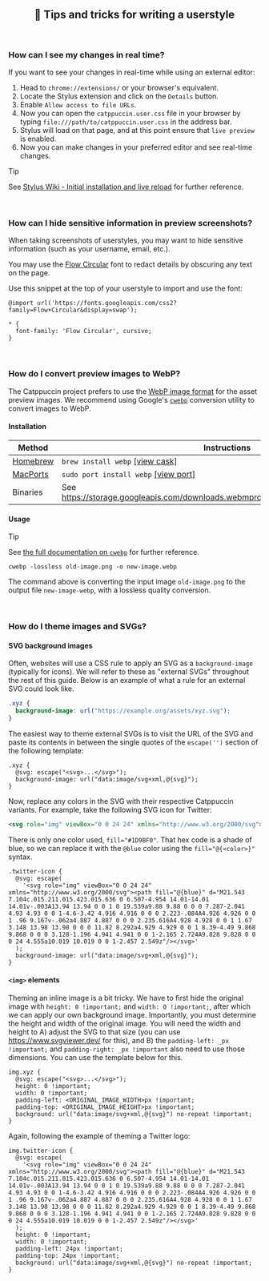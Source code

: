 <p align="center">
  <h2 align="center">📖 Tips and tricks for writing a userstyle</h2>
</p>

&nbsp;

### How can I see my changes in real time?

If you want to see your changes in real-time while using an external editor:

1. Head to `chrome://extensions/` or your browser's equivalent.
2. Locate the Stylus extension and click on the `Details` button.
3. Enable `Allow access to file URLs`.
4. Now you can open the `catppuccin.user.css` file in your browser by typing `file:///path/to/catppuccin.user.css` in the address bar.
5. Stylus will load on that page, and at this point ensure that `live preview` is enabled.
6. Now you can make changes in your preferred editor and see real-time changes.

> [!TIP]
> See [Stylus Wiki - Initial installation and live reload](https://github.com/openstyles/stylus/wiki/Writing-UserCSS#initial-installation-and-live-reload) for further reference.

&nbsp;

### How can I hide sensitive information in preview screenshots?

When taking screenshots of userstyles, you may want to hide sensitive information (such as your username, email, etc.).

You may use the [Flow Circular](https://fonts.google.com/specimen/Flow+Circular) font to redact details by obscuring any text on the page.

Use this snippet at the top of your userstyle to import and use the font:

```less
@import url('https://fonts.googleapis.com/css2?family=Flow+Circular&display=swap');

* {
  font-family: 'Flow Circular', cursive;
}
```

&nbsp;

### How do I convert preview images to WebP?

The Catppuccin project prefers to use the [WebP image format](https://en.wikipedia.org/wiki/WebP) for the asset preview images. We recommend using Google's [`cwebp`](https://developers.google.com/speed/webp/docs/cwebp) conversion utility to convert images to WebP.

#### Installation

| Method                                | Instructions                                                                           |
| ------------------------------------- | -------------------------------------------------------------------------------------- |
| [Homebrew](https://brew.sh/)          | `brew install webp` [[view cask]](https://formulae.brew.sh/formula/webp)               |
| [MacPorts](https://www.macports.org/) | `sudo port install webp` [[view port]](https://ports.macports.org/port/webp/)          |
| Binaries                              | See https://storage.googleapis.com/downloads.webmproject.org/releases/webp/index.html. |

#### Usage

> [!TIP]
> See [the full documentation on `cwebp`](https://developers.google.com/speed/webp/docs/cwebp) for further reference.

```
cwebp -lossless old-image.png -o new-image.webp
```

The command above is converting the input image `old-image.png` to the output file `new-image-webp`, with a lossless quality conversion.

&nbsp;

### How do I theme images and SVGs?

#### SVG background images

Often, websites will use a CSS rule to apply an SVG as a `background-image` (typically for icons). We will refer to these as "external SVGs" throughout the rest of this guide. Below is an example of what a rule for an external SVG could look like.

```css
.xyz {
  background-image: url("https://example.org/assets/xyz.svg");
}
```

The easiest way to theme external SVGs is to visit the URL of the SVG and paste its contents in between the single quotes of the `escape('')` section of the following template:

```less
.xyz {
  @svg: escape("<svg>...</svg>");
  background-image: url("data:image/svg+xml,@{svg}");
}
```

Now, replace any colors in the SVG with their respective Catppuccin variants. For example, take the following SVG icon for Twitter:

```xml
<svg role="img" viewBox="0 0 24 24" xmlns="http://www.w3.org/2000/svg"><path fill="#1D9BF0" d="M21.543 7.104c.015.211.015.423.015.636 0 6.507-4.954 14.01-14.01 14.01v-.003A13.94 13.94 0 0 1 0 19.539a9.88 9.88 0 0 0 7.287-2.041 4.93 4.93 0 0 1-4.6-3.42 4.916 4.916 0 0 0 2.223-.084A4.926 4.926 0 0 1 .96 9.167v-.062a4.887 4.887 0 0 0 2.235.616A4.928 4.928 0 0 1 1.67 3.148 13.98 13.98 0 0 0 11.82 8.292a4.929 4.929 0 0 1 8.39-4.49 9.868 9.868 0 0 0 3.128-1.196 4.941 4.941 0 0 1-2.165 2.724A9.828 9.828 0 0 0 24 4.555a10.019 10.019 0 0 1-2.457 2.549z"/></svg>
```

There is only one color used, `fill="#1D9BF0"`. That hex code is a shade of blue, so we can replace it with the `@blue` color using the `fill="@{<color>}"` syntax.

```less
.twitter-icon {
  @svg: escape(
    '<svg role="img" viewBox="0 0 24 24" xmlns="http://www.w3.org/2000/svg"><path fill="@{blue}" d="M21.543 7.104c.015.211.015.423.015.636 0 6.507-4.954 14.01-14.01 14.01v-.003A13.94 13.94 0 0 1 0 19.539a9.88 9.88 0 0 0 7.287-2.041 4.93 4.93 0 0 1-4.6-3.42 4.916 4.916 0 0 0 2.223-.084A4.926 4.926 0 0 1 .96 9.167v-.062a4.887 4.887 0 0 0 2.235.616A4.928 4.928 0 0 1 1.67 3.148 13.98 13.98 0 0 0 11.82 8.292a4.929 4.929 0 0 1 8.39-4.49 9.868 9.868 0 0 0 3.128-1.196 4.941 4.941 0 0 1-2.165 2.724A9.828 9.828 0 0 0 24 4.555a10.019 10.019 0 0 1-2.457 2.549z"/></svg>'
  );
  background-image: url("data:image/svg+xml,@{svg}");
}
```

#### `<img>` elements

Theming an inline image is a bit tricky. We have to first hide the original image with `height: 0 !important;` and `width: 0 !important;`, after which we can apply our own background image. Importantly, you must determine the height and width of the original image. You will need the width and height to A) adjust the SVG to that size (you can use https://www.svgviewer.dev/ for this), and B) the `padding-left: _px !important;` and `padding-right: _px !important` also need to use those dimensions. You can use the template below for this.

```less
img.xyz {
  @svg: escape("<svg>...</svg>");
  height: 0 !important;
  width: 0 !important;
  padding-left: <ORIGINAL_IMAGE_WIDTH>px !important;
  padding-top: <ORIGINAL_IMAGE_HEIGHT>px !important;
  background: url("data:image/svg+xml,@{svg}") no-repeat !important;
}
```

Again, following the example of theming a Twitter logo:

```less
img.twitter-icon {
  @svg: escape(
    '<svg role="img" viewBox="0 0 24 24" xmlns="http://www.w3.org/2000/svg"><path fill="@{blue}" d="M21.543 7.104c.015.211.015.423.015.636 0 6.507-4.954 14.01-14.01 14.01v-.003A13.94 13.94 0 0 1 0 19.539a9.88 9.88 0 0 0 7.287-2.041 4.93 4.93 0 0 1-4.6-3.42 4.916 4.916 0 0 0 2.223-.084A4.926 4.926 0 0 1 .96 9.167v-.062a4.887 4.887 0 0 0 2.235.616A4.928 4.928 0 0 1 1.67 3.148 13.98 13.98 0 0 0 11.82 8.292a4.929 4.929 0 0 1 8.39-4.49 9.868 9.868 0 0 0 3.128-1.196 4.941 4.941 0 0 1-2.165 2.724A9.828 9.828 0 0 0 24 4.555a10.019 10.019 0 0 1-2.457 2.549z"/></svg>'
  );
  height: 0 !important;
  width: 0 !important;
  padding-left: 24px !important;
  padding-top: 24px !important;
  background: url("data:image/svg+xml,@{svg}") no-repeat !important;
}
```
